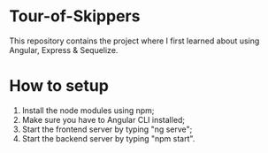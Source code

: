 # Tour-of-Skippers
This repository contains the project where I first learned about using Angular, Express & Sequelize.

# How to setup

1. Install the node modules using npm;
2. Make sure you have to Angular CLI installed;
3. Start the frontend server by typing "ng serve";
4. Start the backend server by typing "npm start".
